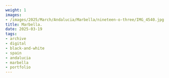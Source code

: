 ```yaml
---
weight: 1
images:
- /images/2025/March/Andalucia/Marbella/nineteen-o-three/IMG_4540.jpg
title: Marbella.
date: 2025-03-19
tags:
- archive
- digital
- black-and-white
- spain
- andalucia
- marbella
- portfolio
---
```



